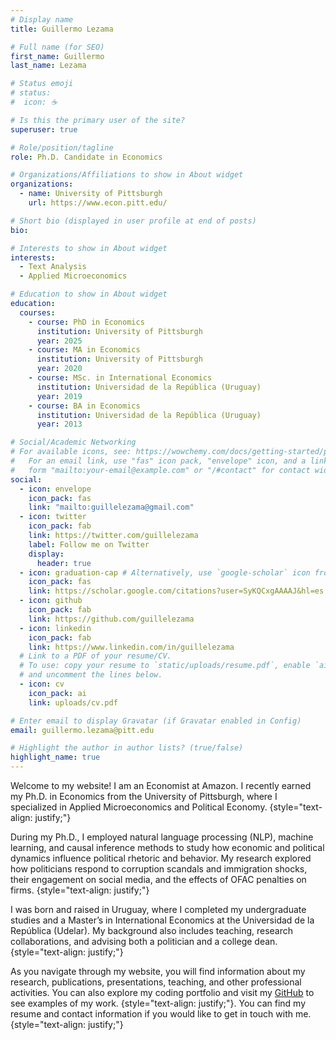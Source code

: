 ```yaml
---
# Display name
title: Guillermo Lezama

# Full name (for SEO)
first_name: Guillermo
last_name: Lezama

# Status emoji
# status:
#  icon: ☕️

# Is this the primary user of the site?
superuser: true

# Role/position/tagline
role: Ph.D. Candidate in Economics

# Organizations/Affiliations to show in About widget
organizations:
  - name: University of Pittsburgh
    url: https://www.econ.pitt.edu/

# Short bio (displayed in user profile at end of posts)
bio: 

# Interests to show in About widget
interests:
  - Text Analysis
  - Applied Microeconomics

# Education to show in About widget
education:
  courses:
    - course: PhD in Economics
      institution: University of Pittsburgh
      year: 2025 
    - course: MA in Economics
      institution: University of Pittsburgh
      year: 2020
    - course: MSc. in International Economics
      institution: Universidad de la República (Uruguay)
      year: 2019
    - course: BA in Economics
      institution: Universidad de la República (Uruguay)
      year: 2013

# Social/Academic Networking
# For available icons, see: https://wowchemy.com/docs/getting-started/page-builder/#icons
#   For an email link, use "fas" icon pack, "envelope" icon, and a link in the
#   form "mailto:your-email@example.com" or "/#contact" for contact widget.
social:
  - icon: envelope
    icon_pack: fas
    link: "mailto:guillelezama@gmail.com"
  - icon: twitter
    icon_pack: fab
    link: https://twitter.com/guillelezama
    label: Follow me on Twitter
    display:
      header: true
  - icon: graduation-cap # Alternatively, use `google-scholar` icon from `ai` icon pack
    icon_pack: fas
    link: https://scholar.google.com/citations?user=SyKQCxgAAAAJ&hl=es
  - icon: github
    icon_pack: fab
    link: https://github.com/guillelezama
  - icon: linkedin
    icon_pack: fab
    link: https://www.linkedin.com/in/guillelezama
  # Link to a PDF of your resume/CV.
  # To use: copy your resume to `static/uploads/resume.pdf`, enable `ai` icons in `params.yaml`,
  # and uncomment the lines below.
  - icon: cv
    icon_pack: ai
    link: uploads/cv.pdf

# Enter email to display Gravatar (if Gravatar enabled in Config)
email: guillermo.lezama@pitt.edu

# Highlight the author in author lists? (true/false)
highlight_name: true
---
```


Welcome to my website! I am an Economist at Amazon. I recently earned my Ph.D. in Economics from the University of Pittsburgh, where I specialized in Applied Microeconomics and Political Economy.
{style="text-align: justify;"}

During my Ph.D., I employed natural language processing (NLP), machine learning, and causal inference methods to study how economic and political dynamics influence political rhetoric and behavior. My research explored how politicians respond to corruption scandals and immigration shocks, their engagement on social media, and the effects of OFAC penalties on firms.
{style="text-align: justify;"}

I was born and raised in Uruguay, where I completed my undergraduate studies and a Master’s in International Economics at the Universidad de la República (Udelar). My background also includes teaching, research collaborations, and advising both a politician and a college dean.
{style="text-align: justify;"}

As you navigate through my website, you will find information about my research, publications, presentations, teaching, and other professional activities. You can also explore my coding portfolio and visit my <a href="https://github.com/guillelezama">GitHub</a> to see examples of my work.
{style="text-align: justify;"}. You can find my resume and contact information if you would like to get in touch with me.
{style="text-align: justify;"}

